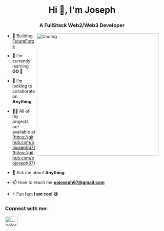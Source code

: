 <h1 align="center">Hi 👋, I'm Joseph</h1>
<h3 align="center">A FullStack Web2/Web3 Developer</h3>
<img align="right" alt="Coding" width="400" src="https://cdn.dribbble.com/users/1162077/screenshots/3848914/programmer.gif" />


- 🔭 Building [FutureForge](https://github.com/FutureForge)

- 🌱 I’m currently learning **GO 🤔**

- 👯 I’m looking to collaborate on **Anything**

- 👨‍💻 All of my projects are available at [https://github.com/oojoseph67](https://github.com/oojoseph67)

- 💬 Ask me about **Anything**

- 📫 How to reach me **oojoseph67@gmail.com**

- ⚡ Fun fact **I am cool 😉**

<h3 align="left">Connect with me:</h3>
<p align="left">
<a href="https://twitter.com/__oojoseph" target="blank"><img align="center" src="https://raw.githubusercontent.com/rahuldkjain/github-profile-readme-generator/master/src/images/icons/Social/twitter.svg" alt="__oojoseph" height="30" width="40" /></a>
</p>
